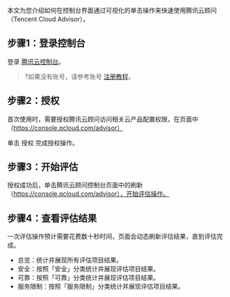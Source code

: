 本文为您介绍如何在控制台界面通过可视化的单击操作来快速使用腾讯云顾问（Tencent Cloud Advisor）。

## 步骤1：登录控制台

登录 [腾讯云控制台](https://console.qcloud.com/advisor)。
>?如果没有账号，请参考账号 [注册教程](https://www.qcloud.com/document/product/378/8415)。

## 步骤2：授权

首次使用时，需要授权腾讯云顾问访问相关云产品配置权限，在页面中（https://console.qcloud.com/advisor）

单击 授权 完成授权操作。

## 步骤3：开始评估

授权成功后，单击腾讯云顾问控制台页面中的刷新（https://console.qcloud.com/advisor），开始评估操作。

## 步骤4：查看评估结果

一次评估操作预计需要花费数十秒时间，页面会动态刷新评估结果，直到评估完成。

- 总览：统计并展现所有评估项目结果。
- 安全：按照「安全」分类统计并展现评估项目结果。
- 可靠：按照「可靠」分类统计并展现评估项目结果。
- 服务限制：按照「服务限制」分类统计并展现评估项目结果。
